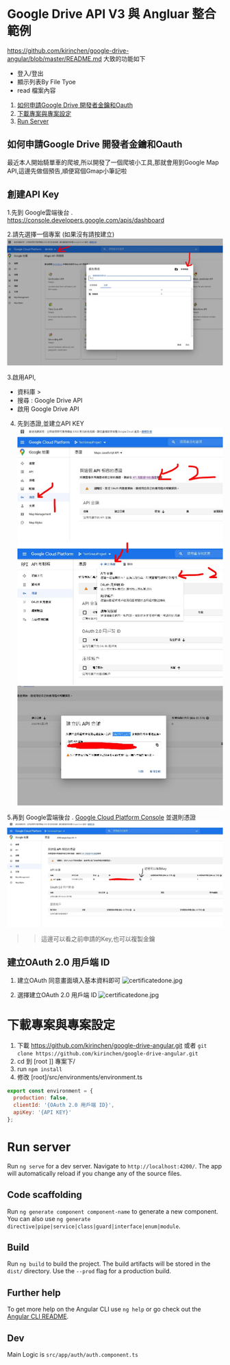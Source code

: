 # Google Drive API V3 與 Angluar 整合範例

https://github.com/kirinchen/google-drive-angular/blob/master/README.md
大致的功能如下
* 登入/登出
* 顯示列表By File Tyoe
* read 檔案內容

1. [如何申請Google Drive 開發者金鑰和Oauth](https://github.com/kirinchen/google-drive-angular#%E5%A6%82%E4%BD%95%E7%94%B3%E8%AB%8Bgoogle-drive-%E9%96%8B%E7%99%BC%E8%80%85%E9%87%91%E9%91%B0%E5%92%8Coauth)
2. [下載專案與專案設定](https://github.com/kirinchen/google-drive-angular#%E4%B8%8B%E8%BC%89%E5%B0%88%E6%A1%88%E8%88%87%E5%B0%88%E6%A1%88%E8%A8%AD%E5%AE%9A)
3. [Run Server](https://github.com/kirinchen/google-drive-angular#run-server)

## 如何申請Google Drive 開發者金鑰和Oauth

最近本人開始騎單車的爬坡,所以開發了一個爬坡小工具,那就會用到Google Map API,這邊先做個預告,順便寫個Gmap小筆記啦

## 創建API Key

1.先到 Google雲端後台 . https://console.developers.google.com/apis/dashboard

2.請先選擇一個專案 (如果沒有請按建立)
![accept.jpg](https://github.com/kirinchen/note-annex/blob/master/google-map-key/create-project.jpg?raw=true)

3.啟用API,
* 資料庫 > 
* 搜尋 : Google Drive API
* 啟用  Google Drive API
4. 先到憑證,並建立API KEY
![accept.jpg](https://github.com/kirinchen/note-annex/blob/master/google-map-key/certificate.jpg?raw=true)
![accept.jpg](https://github.com/kirinchen/note-annex/blob/master/google-map-key/certificate2.jpg?raw=true)
![certificatedone.jpg](https://github.com/kirinchen/note-annex/blob/master/google-map-key/certificatedone.jpg?raw=true)

5.再到 Google雲端後台 . [Google Cloud Platform Console](https://cloud.google.com/console/google/maps-apis/overview) 並選則憑證
![go-cert-page.jpg](https://github.com/kirinchen/note-annex/blob/master/google-map-key/go-cert-page.jpg?raw=true)

>> 這邊可以看之前申請的Key,也可以複製金鑰

## 建立OAuth 2.0 用戶端 ID

1. 建立OAuth 同意畫面填入基本資料即可
![certificatedone.jpg](https://github.com/kirinchen/google-drive-angular/blob/master/doc/oathid.PNG?raw=true)

2. 選擇建立OAuth 2.0 用戶端 ID
![certificatedone.jpg](https://github.com/kirinchen/google-drive-angular/blob/master/doc/genOauthId.png?raw=true)

# 下載專案與專案設定

1. 下載 https://github.com/kirinchen/google-drive-angular.git 
或者 ```git clone https://github.com/kirinchen/google-drive-angular.git```
2. cd 到 [root ]] 專案下/
3. run ``` npm install ```
4. 修改 [root]/src/environments/environment.ts
```javascript
export const environment = {
  production: false,
  clientId: '{OAuth 2.0 用戶端 ID}',
  apiKey: '{API KEY}'
};
```

# Run server

Run `ng serve` for a dev server. Navigate to `http://localhost:4200/`. The app will automatically reload if you change any of the source files.

## Code scaffolding

Run `ng generate component component-name` to generate a new component. You can also use `ng generate directive|pipe|service|class|guard|interface|enum|module`.

## Build

Run `ng build` to build the project. The build artifacts will be stored in the `dist/` directory. Use the `--prod` flag for a production build.

## Further help

To get more help on the Angular CLI use `ng help` or go check out the [Angular CLI README](https://github.com/angular/angular-cli/blob/master/README.md).

## Dev

Main Logic is  ``` src/app/auth/auth.component.ts  ```


